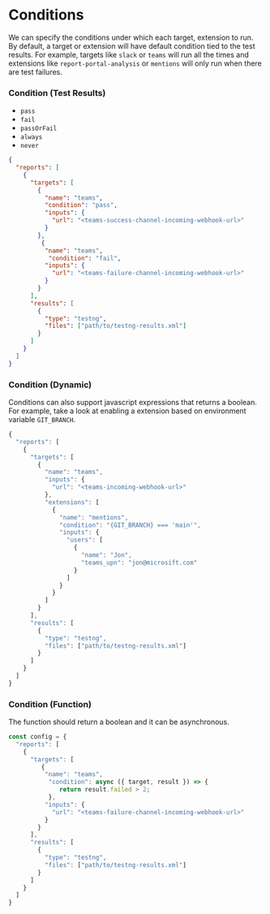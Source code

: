 # Conditions

We can specify the conditions under which each target, extension to run. By default, a target or extension will have default condition tied to the test results. For example, targets like `slack` or `teams` will run all the times and extensions like `report-portal-analysis` or `mentions` will only run when there are test failures.

### Condition (Test Results)

- `pass`
- `fail`
- `passOrFail`
- `always`
- `never`

```json {7,14}
{
  "reports": [
    {
      "targets": [
        {
          "name": "teams",
          "condition": "pass",
          "inputs": {
            "url": "<teams-success-channel-incoming-webhook-url>"
          }
        },
         {
          "name": "teams",
           "condition": "fail",
          "inputs": {
            "url": "<teams-failure-channel-incoming-webhook-url>"
          }
        }
      ],
      "results": [
        {
          "type": "testng",
          "files": ["path/to/testng-results.xml"]
        }
      ]
    }
  ]
}
```

### Condition (Dynamic)

Conditions can also support javascript expressions that returns a boolean. For example, take a look at enabling a extension based on environment variable `GIT_BRANCH`.

```js {13}
{
  "reports": [
    {
      "targets": [
        {
          "name": "teams",
          "inputs": {
            "url": "<teams-incoming-webhook-url>"
          },
          "extensions": [
            {
              "name": "mentions",
              "condition": "{GIT_BRANCH} === 'main'",
              "inputs": {
                "users": [
                  {
                    "name": "Jon",
                    "teams_upn": "jon@microsift.com"
                  }
                ]
              }   
            }
          ]
        }
      ],
      "results": [
        {
          "type": "testng",
          "files": ["path/to/testng-results.xml"]
        }
      ]
    }
  ]
}
```

### Condition (Function)

The function should return a boolean and it can be asynchronous.

```js {7,14}
const config = {
  "reports": [
    {
      "targets": [
         {
          "name": "teams",
           "condition": async ({ target, result }) => {
              return result.failed > 2;
           },
          "inputs": {
            "url": "<teams-failure-channel-incoming-webhook-url>"
          }
        }
      ],
      "results": [
        {
          "type": "testng",
          "files": ["path/to/testng-results.xml"]
        }
      ]
    }
  ]
}
```